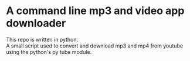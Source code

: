 # A command line mp3 and video app downloader

This repo is written in python. </br>
A small script used to convert and download mp3 and mp4 from youtube using the python's py tube module. </br>
